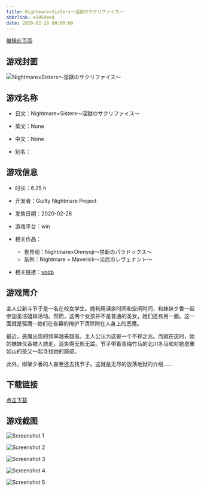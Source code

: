 ```yaml
---
title: Nightmare×Sisters～淫獄のサクリファイス～
abbrlink: e2059ee4
date: 2020-02-28 00:00:00
---
```

[编辑此页面](https://github.com/ACG-3/ADV3-source/blob/main/source/_posts/Nightmare%C3%97Sisters%EF%BD%9E%E6%B7%AB%E7%8D%84%E3%81%AE%E3%82%B5%E3%82%AF%E3%83%AA%E3%83%95%E3%82%A1%E3%82%A4%E3%82%B9%EF%BD%9E.md)

## 游戏封面

![Nightmare×Sisters～淫獄のサクリファイス～](https://pan.timero.xyz/d/onedrive/img_lib_001/Nightmare%C3%97Sisters%EF%BD%9E%E6%B7%AB%E7%8D%84%E3%81%AE%E3%82%B5%E3%82%AF%E3%83%AA%E3%83%95%E3%82%A1%E3%82%A4%E3%82%B9%EF%BD%9E_cover.avif)


## 游戏名称

- 日文：Nightmare×Sisters～淫獄のサクリファイス～
- 英文：None
- 中文：None

- 别名：


## 游戏信息

- 时长：6.25 h
- 开发者：Guilty Nightmare Project
- 发售日期：2020-02-28
- 游戏平台：win
- 相关作品：
   - 世界观：Nightmare×Onmyoji～禁断のパラドックス～
   - 系列：Nightmare × Maverick～災厄のレヴェナント～

- 相关链接：[vndb](https://vndb.org/v27385)


## 游戏简介

主人公新斗节子是一名在校女学生。她利用课余时间和空闲时间，和妹妹夕香一起参加圣洁姐妹活动。然而，这两个女孩并不是普通的圣女，她们还有另一面。这一面就是驱魔--她们在夜幕的掩护下清除附在人身上的恶魔。

最近，恶魔出现的频率越来越高，主人公认为这是一个不祥之兆。而就在这时，她的妹妹优香被人掳走，消失得无影无踪。节子带着青梅竹马的北川冬马和对她恩重如山的圣父一起寻找她的踪迹。

此外，绑架夕香的人甚至还去找节子。这就是无尽的放荡地狱的介绍......




## 下载链接

[点击下载](https://pan.timero.xyz/onedrive/adv_lib_001/Nightmare%C3%97Sisters%EF%BD%9E%E6%B7%AB%E7%8D%84%E3%81%AE%E3%82%B5%E3%82%AF%E3%83%AA%E3%83%95%E3%82%A1%E3%82%A4%E3%82%B9%EF%BD%9E)


## 游戏截图


![Screenshot 1](https://pan.timero.xyz/d/onedrive/img_lib_001/Nightmare%C3%97Sisters%EF%BD%9E%E6%B7%AB%E7%8D%84%E3%81%AE%E3%82%B5%E3%82%AF%E3%83%AA%E3%83%95%E3%82%A1%E3%82%A4%E3%82%B9%EF%BD%9E_Screenshot_1.avif)

![Screenshot 2](https://pan.timero.xyz/d/onedrive/img_lib_001/Nightmare%C3%97Sisters%EF%BD%9E%E6%B7%AB%E7%8D%84%E3%81%AE%E3%82%B5%E3%82%AF%E3%83%AA%E3%83%95%E3%82%A1%E3%82%A4%E3%82%B9%EF%BD%9E_Screenshot_2.avif)

![Screenshot 3](https://pan.timero.xyz/d/onedrive/img_lib_001/Nightmare%C3%97Sisters%EF%BD%9E%E6%B7%AB%E7%8D%84%E3%81%AE%E3%82%B5%E3%82%AF%E3%83%AA%E3%83%95%E3%82%A1%E3%82%A4%E3%82%B9%EF%BD%9E_Screenshot_3.avif)

![Screenshot 4](https://pan.timero.xyz/d/onedrive/img_lib_001/Nightmare%C3%97Sisters%EF%BD%9E%E6%B7%AB%E7%8D%84%E3%81%AE%E3%82%B5%E3%82%AF%E3%83%AA%E3%83%95%E3%82%A1%E3%82%A4%E3%82%B9%EF%BD%9E_Screenshot_4.avif)

![Screenshot 5](https://pan.timero.xyz/d/onedrive/img_lib_001/Nightmare%C3%97Sisters%EF%BD%9E%E6%B7%AB%E7%8D%84%E3%81%AE%E3%82%B5%E3%82%AF%E3%83%AA%E3%83%95%E3%82%A1%E3%82%A4%E3%82%B9%EF%BD%9E_Screenshot_5.avif)

